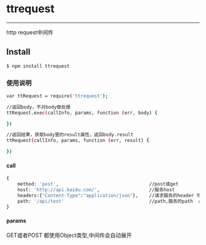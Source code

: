 # ttrequest
---
http request中间件

## Install
```bash
$ npm install ttrequest
```

### 使用说明
```bash
var ttRequest = require('ttrequest');

//返回body，不对body做处理
ttRequest.exec(callInfo, params, function (err, body) {

})

//返回结果，获取body里的result属性，返回body.result
ttRequest(callInfo, params, function (err, result) {

})
```

#### call
```bash
{
    method: 'post',                                 //post或get        必填
    host: 'http://api.baidu.com/',                  //服务host         必填
    headers:{"Content-Type":"application/json"},    //请求服务的header 可选
    path: '/api/test'                               //path,服务的path  必填
}
```

#### params
GET或者POST 都使用Object类型,中间件会自动展开